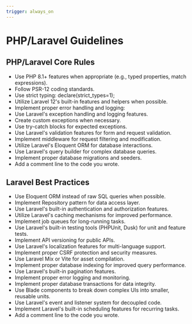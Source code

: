 ```yaml
---
trigger: always_on
---
```


# PHP/Laravel Guidelines

## PHP/Laravel Core Rules

- Use PHP 8.1+ features when appropriate (e.g., typed properties, match expressions).
- Follow PSR-12 coding standards.
- Use strict typing: declare(strict_types=1);
- Utilize Laravel 12's built-in features and helpers when possible.
- Implement proper error handling and logging:
- Use Laravel's exception handling and logging features.
- Create custom exceptions when necessary.
- Use try-catch blocks for expected exceptions.
- Use Laravel's validation features for form and request validation.
- Implement middleware for request filtering and modification.
- Utilize Laravel's Eloquent ORM for database interactions.
- Use Laravel's query builder for complex database queries.
- Implement proper database migrations and seeders.
- Add a comment line to the code you wrote.

## Laravel Best Practices

- Use Eloquent ORM instead of raw SQL queries when possible.
- Implement Repository pattern for data access layer.
- Use Laravel's built-in authentication and authorization features.
- Utilize Laravel's caching mechanisms for improved performance.
- Implement job queues for long-running tasks.
- Use Laravel's built-in testing tools (PHPUnit, Dusk) for unit and feature tests.
- Implement API versioning for public APIs.
- Use Laravel's localization features for multi-language support.
- Implement proper CSRF protection and security measures.
- Use Laravel Mix or Vite for asset compilation.
- Implement proper database indexing for improved query performance.
- Use Laravel's built-in pagination features.
- Implement proper error logging and monitoring.
- Implement proper database transactions for data integrity.
- Use Blade components to break down complex UIs into smaller, reusable units.
- Use Laravel's event and listener system for decoupled code.
- Implement Laravel's built-in scheduling features for recurring tasks.
- Add a comment line to the code you wrote.